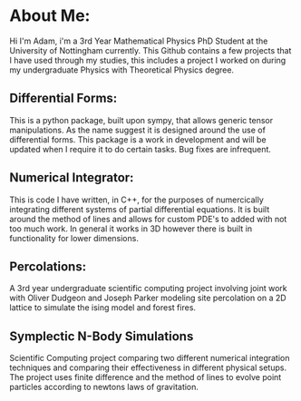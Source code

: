 # About Me:
Hi I'm Adam, i'm a 3rd Year Mathematical Physics PhD Student at the University of Nottingham currently. This Github contains a few projects that I have used through my studies, this includes a project I worked on during my undergraduate Physics with Theoretical Physics degree.

## Differential Forms:
This is a python package, built upon sympy, that allows generic tensor manipulations. As the name suggest it is designed around the use of differential forms. This package is a work in development and will be updated when I require it to do certain tasks. Bug fixes are infrequent.

## Numerical Integrator:
This is code I have written, in C++, for the purposes of numercically integrating different systems of partial differential equations. It is built around the method of lines and allows for custom PDE's to added with not too much work. In general it works in 3D however there is built in functionality for lower dimensions.

## Percolations:
A 3rd year undergraduate scientific computing project involving joint work with Oliver Dudgeon and Joseph Parker modeling site percolation on a 2D lattice to simulate the ising model and forest fires.

## Symplectic N-Body Simulations
Scientific Computing project comparing two different numerical integration techniques and comparing their effectiveness in different physical setups. The project uses finite difference and the method of lines to evolve point particles according to newtons laws of gravitation.
